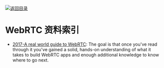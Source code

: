 [![返回目录](https://parg.co/UGo)](https://parg.co/b4z) 
 


# WebRTC 资料索引

* [2017-A real world guide to WebRTC](https://deepstreamhub.com/tutorials/protocols/webrtc-intro/): The goal is that once you've read through it you've gained a solid, hands-on understanding of what it takes to build WebRTC apps and enough additional knowledge to know where to go next.
